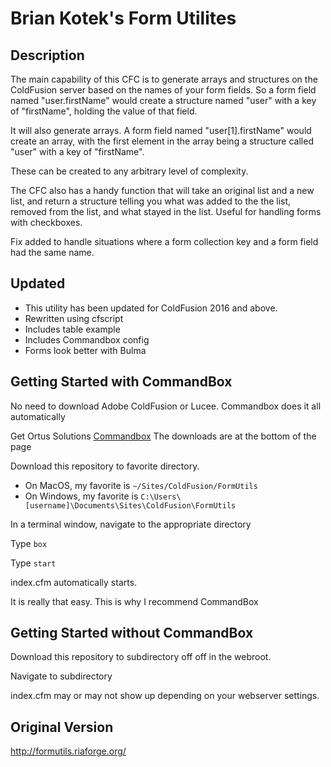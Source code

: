 # Brian Kotek's Form Utilites



## Description

The main capability of this CFC is to generate arrays and structures on the ColdFusion server based on the names of your form fields. So a form field named &quot;user.firstName&quot; would create a structure named &quot;user&quot; with a key of &quot;firstName&quot;, holding the value of that field.

It will also generate arrays. A form field named &quot;user[1].firstName&quot; would create an array, with the first element in the array being a structure called &quot;user&quot; with a key of &quot;firstName&quot;.

These can be created to any arbitrary level of complexity.

The CFC also has a handy function that will take an original list and a new list, and return a structure telling you what was added to the the list, removed from the list, and what stayed in the list. Useful for handling forms with checkboxes.

Fix added to handle situations where a form collection key and a form field had the same name.

## Updated

* This utility has been updated for ColdFusion 2016 and above.
* Rewritten using cfscript
* Includes table example
* Includes Commandbox config
* Forms look better with Bulma 


## Getting Started with CommandBox

No need to download Adobe ColdFusion or Lucee. Commandbox does it all automatically

Get Ortus Solutions [Commandbox](https://www.ortussolutions.com/products/commandbox) The downloads are at the bottom of the page

Download this repository to favorite directory.

* On MacOS, my favorite is `~/Sites/ColdFusion/FormUtils`
* On Windows, my favorite is `C:\Users\[username]\Documents\Sites\ColdFusion\FormUtils`

In a terminal window, navigate to the appropriate directory

Type `box` <enter>

Type `start` <enter>

index.cfm automatically starts.

It is really that easy. This is why I recommend CommandBox


## Getting Started without CommandBox

Download this repository to subdirectory off off in the webroot.

Navigate to subdirectory

index.cfm may or may not show up depending on your webserver settings.


## Original Version

http://formutils.riaforge.org/

